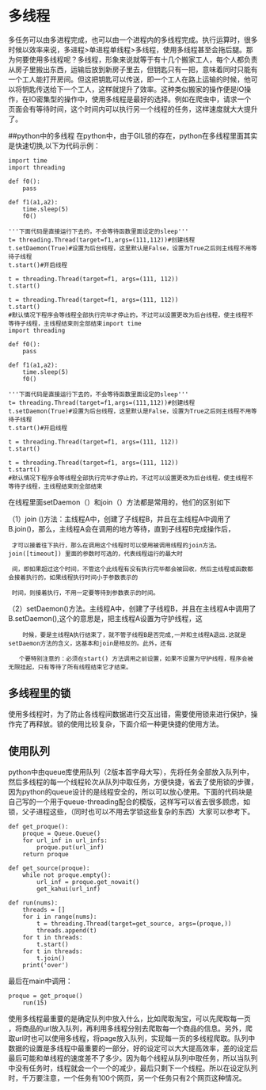 # 多线程
多任务可以由多进程完成，也可以由一个进程内的多线程完成。执行运算时，很多时候以效率来说，多进程>单进程单线程>多线程，使用多线程甚至会拖后腿。那为何要使用多线程呢？多线程，形象来说就等于有十几个搬家工人，每个人都负责从房子里搬出东西，运输后放到新房子里去，但钥匙只有一把，意味着同时只能有一个工人能打开房间。但这把钥匙可以传送，即一个工人在路上运输的时候，他可以将钥匙传送给下一个工人，这样就提升了效率。这种类似搬家的操作便是IO操作，在IO密集型的操作中，使用多线程是最好的选择。例如在爬虫中，请求一个页面会有等待时间，这个时间内可以执行另一个线程的任务，这样速度就大大提升了。

##python中的多线程
在python中，由于GIL锁的存在，python在多线程里面其实是快速切换,以下为代码示例：
```
import time
import threading
 
def f0():
    pass
 
def f1(a1,a2):
    time.sleep(5)
    f0()
 
'''下面代码是直接运行下去的，不会等待函数里面设定的sleep'''
t= threading.Thread(target=f1,args=(111,112))#创建线程
t.setDaemon(True)#设置为后台线程，这里默认是False，设置为True之后则主线程不用等待子线程
t.start()#开启线程
 
t = threading.Thread(target=f1, args=(111, 112))
t.start()
 
t = threading.Thread(target=f1, args=(111, 112))
t.start()
#默认情况下程序会等线程全部执行完毕才停止的，不过可以设置更改为后台线程，使主线程不等待子线程，主线程结束则全部结束import time
import threading
 
def f0():
    pass
 
def f1(a1,a2):
    time.sleep(5)
    f0()
 
'''下面代码是直接运行下去的，不会等待函数里面设定的sleep'''
t= threading.Thread(target=f1,args=(111,112))#创建线程
t.setDaemon(True)#设置为后台线程，这里默认是False，设置为True之后则主线程不用等待子线程
t.start()#开启线程
 
t = threading.Thread(target=f1, args=(111, 112))
t.start()
 
t = threading.Thread(target=f1, args=(111, 112))
t.start()
#默认情况下程序会等线程全部执行完毕才停止的，不过可以设置更改为后台线程，使主线程不等待子线程，主线程结束则全部结束
```
在线程里面setDaemon（）和join（）方法都是常用的，他们的区别如下

（1）join ()方法：主线程A中，创建了子线程B，并且在主线程A中调用了B.join()，那么，主线程A会在调用的地方等待，直到子线程B完成操作后，

     才可以接着往下执行，那么在调用这个线程时可以使用被调用线程的join方法。join([timeout]) 里面的参数时可选的，代表线程运行的最大时

     间，即如果超过这个时间，不管这个此线程有没有执行完毕都会被回收，然后主线程或函数都会接着执行的，如果线程执行时间小于参数表示的

     时间，则接着执行，不用一定要等待到参数表示的时间。

 （2）setDaemon()方法。主线程A中，创建了子线程B，并且在主线程A中调用了B.setDaemon(),这个的意思是，把主线程A设置为守护线程，这

        时候，要是主线程A执行结束了，就不管子线程B是否完成,一并和主线程A退出.这就是setDaemon方法的含义，这基本和join是相反的。此外，还有

       个要特别注意的：必须在start() 方法调用之前设置，如果不设置为守护线程，程序会被无限挂起，只有等待了所有线程结束它才结束。
## 多线程里的锁
使用多线程时，为了防止各线程间数据进行交互出错，需要使用锁来进行保护，操作完了再释放。锁的使用比较复杂，下面介绍一种更快捷的使用方法。
## 使用队列
python中由queue库使用队列（2版本首字母大写），先将任务全部放入队列中，然后多线程的每一个线程轮次从队列中取任务，方便快捷，省去了使用锁的步骤，因为python的queue设计的是线程安全的，所以可以放心使用。下面的代码块是自己写的一个用于queue-threading配合的模版，这样写可以省去很多顾虑，如锁，父子进程这些，（同时也可以不用去学锁这些复杂的东西）大家可以参考下。
```
def get_proque():
    proque = Queue.Queue()
    for url_inf in url_infs:
        proque.put(url_inf)
    return proque

def get_source(proque):
    while not proque.empty():
        url_inf = proque.get_nowait()
        get_kahui(url_inf)

def run(nums):
    threads = []
    for i in range(nums):
        t = threading.Thread(target=get_source, args=(proque,))
        threads.append(t)
    for t in threads:
        t.start()
    for t in threads:
        t.join()
    print('over')
```
最后在main中调用：
```
proque = get_proque()
    run(15)
```
使用多线程最重要的是确定队列中放入什么，比如爬取淘宝，可以先爬取每一页 ，将商品的url放入队列，再利用多线程分别去爬取每一个商品的信息。另外，爬取url时也可以使用多线程，将page放入队列，实现每一页的多线程爬取。队列中数据的设置是多线程中最重要的一部分，好的设定可以大大提高效率，差的设定后最后可能和单线程的速度差不了多少。因为每个线程从队列中取任务，所以当队列中没有任务时，线程就会一个一个的减少，最后只剩下一个线程。所以在设定队列时，千万要注意，一个任务有100个网页，另一个任务只有2个网页这种情况。





